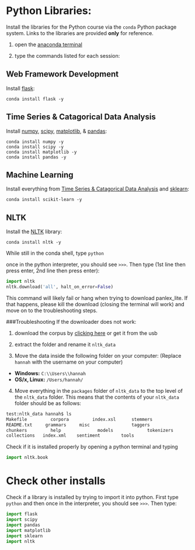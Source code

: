 Python Libraries:
=================
Install the libraries for the Python course via the `conda` Python package system. Links to the libraries are provided **only** for reference.

1) open the [anaconda terminal](anaconda.md)

2) type the commands listed for each session: 

Web Framework Development
--------------------------
Install [flask](http://flask.pocoo.org/):
```
conda install flask -y
```

Time Series & Catagorical Data Analysis
----------------------------------------
Install [numpy](http://www.numpy.org/), [scipy](https://www.scipy.org/), 
[matplotlib](http://matplotlib.org/), & [pandas](http://pandas.pydata.org/):
```
conda install numpy -y
conda install scipy -y
conda install matplotlib -y
conda install pandas -y
```

Machine Learning
----------------
Install everything from [Time Series & Catagorical Data Analysis](#time-series--catagorical-data-analysis)
and [sklearn](http://scikit-learn.org/stable/):
```
conda install scikit-learn -y
```

NLTK
----

Install the [NLTK](http://www.nltk.org/) library:

```
conda install nltk -y
```
While still in the conda shell, type `python`

once in the python interpreter, you should see `>>>`. Then type (1st line then press enter, 2nd line then press enter):

```python
import nltk
nltk.download('all', halt_on_error=False)
```

This command will likely fail or hang when trying to download panlex_lite. If that happens, please kill the download (closing the terminal will work) and move on to the troubleshooting steps. 

###Troubleshooting
If the downloader does not work:

1) download the corpus by [clicking here](https://github.com/nltk/nltk_data/archive/gh-pages.zip) or get it from the usb

2) extract the folder and rename it `nltk_data`

3) Move the data inside the following folder on your computer: (Replace `hannah` with the username on your computer)
  * **Windows:** `C:\\Users\\hannah`
  * **OS/x, Linux:** `/Users/hannah/`

4) Move everything in the `packages` folder of `nltk_data` to the top level of the `nltk_data` folder. This means that the contents of your  `nltk_data` folder should be as follows:
```bash
test:nltk_data hannah$ ls
Makefile	     corpora	     index.xsl	    stemmers
README.txt	   grammars	    misc		        taggers
chunkers	     help		       models		      tokenizers
collections	  index.xml	   sentiment	    tools
```

Check if it is installed properly by opening a python terminal and typing

```python
import nltk.book
```

Check other installs
====================
Check if a library is installed by trying to import it into python. First type `python` and then once in the interpreter, you should see `>>>`. Then type:

```python
import flask
import scipy
import pandas
import matplotlib
import sklearn
import nltk
```
